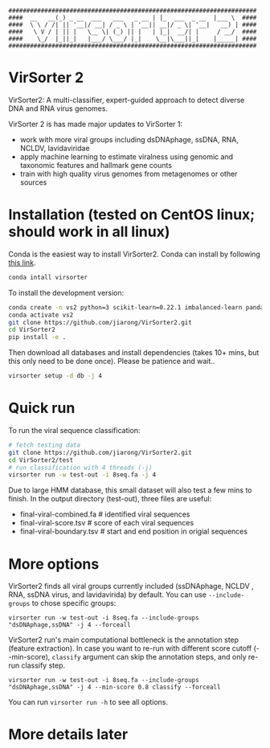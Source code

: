     #####################################################################
    ####  __   __(_) _ __  ___   ___   _ __ | |_  ___  _ __  |___ \  ####
    ####  \ \ / /| || '__|/ __| / _ \ | '__|| __|/ _ \| '__|   __) | ####
    ####   \ V / | || |   \__ \| (_) || |   | |_|  __/| |     / __/  ####
    ####    \_/  |_||_|   |___/ \___/ |_|    \__|\___||_|    |_____| ####
    #####################################################################


# VirSorter 2 

VirSorter2: A multi-classifier, expert-guided approach to detect diverse DNA and RNA virus genomes.

VirSorter 2 is has made major updates to VirSorter 1:

- work with more viral groups including dsDNAphage, ssDNA, RNA, NCLDV, lavidaviridae
- apply machine learning to estimate viralness using genomic and taxonomic features and hallmark gene counts
- train with high quality virus genomes from metagenomes or other sources


# Installation (tested on CentOS linux; should work in all linux)

Conda is the easiest way to install VirSorter2. Conda can install by following [this link](https://docs.conda.io/projects/conda/en/latest/user-guide/install/).

```bash
conda intall virsorter
```

To install the development version:

```bash
conda create -n vs2 python=3 scikit-learn=0.22.1 imbalanced-learn pandas seaborn hmmer prodigal screed last ncbi-genome-download ruamel.yaml snakemake=5.16.0 click
conda activate vs2
git clone https://github.com/jiarong/VirSorter2.git
cd VirSorter2
pip install -e .
```

Then download all databases and install dependencies (takes 10+ mins, but this only need to be done once). Please be patience and wait..

```bash
virsorter setup -d db -j 4
```

# Quick run

To run the viral sequence classification:

```bash
# fetch testing data
git clone https://github.com/jiarong/VirSorter2.git
cd VirSorter2/test
# run classification with 4 threads (-j)
virsorter run -w test-out -i 8seq.fa -j 4
```

Due to large HMM database, this small dataset will also test a few mins to finish. In the output directory (test-out), three files are useful:

- final-viral-combined.fa      # identified viral sequences
- final-viral-score.tsv        # score of each viral sequences
- final-viral-boundary.tsv     # start and end position in origial sequences

# More options  

VirSorter2 finds all viral groups currently included (ssDNAphage, NCLDV , RNA, ssDNA virus, and lavidavirida) by default. You can use `--include-groups` to chose specific groups:
```
virsorter run -w test-out -i 8seq.fa --include-groups "dsDNAphage,ssDNA" -j 4 --forceall
```

VirSorter2 run's main computational bottleneck is the annotation step (feature extraction). In case you want to re-run with different score cutoff (--min-score), `classify` argument can skip the annotation steps, and only re-run classify step.

```
virsorter run -w test-out -i 8seq.fa --include-groups "dsDNAphage,ssDNA" -j 4 --min-score 0.8 classify --forceall
```

You can run `virsorter run -h` to see all options.

# More details later
